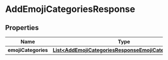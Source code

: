 

# AddEmojiCategoriesResponse


## Properties

| Name | Type | Description | Notes |
|------------ | ------------- | ------------- | -------------|
|**emojiCategories** | [**List&lt;AddEmojiCategoriesResponseEmojiCategoriesInner&gt;**](AddEmojiCategoriesResponseEmojiCategoriesInner.md) |  |  [optional] |



